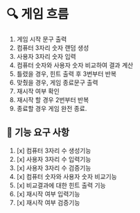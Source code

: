 # 🔍 게임 흐름
1. 게임 시작 문구 출력
2. 컴퓨터 3자리 숫자 랜덤 생성
3. 사용자 3자리 숫자 입력
4. 컴퓨터 숫자와 사용자 숫자 비교하여 결과 계산
5. 틀렸을 경우, 힌트 출력 후 3번부터 반복 
6. 맞췄을 경우, 게임 종료문구 출력
7. 재시작 여부 확인
8. 재시작 할 경우 2번부터 반복
9. 종료할 경우 게임 완전 종료.

## 🚀 기능 요구 사항
1. [x] 컴퓨터 3자리 수 생성기능
2. [x] 사용자 3자리 수 입력기능
3. [x] 사용자 3자리 수 검증기능
4. [x] 컴퓨터 숫자와 사용자 숫자 비교기능
5. [x] 비교결과에 대한 힌트 출력 기능 
6. [x] 재시작 여부 입력기능
7. [x] 재시작 여부 검증기능